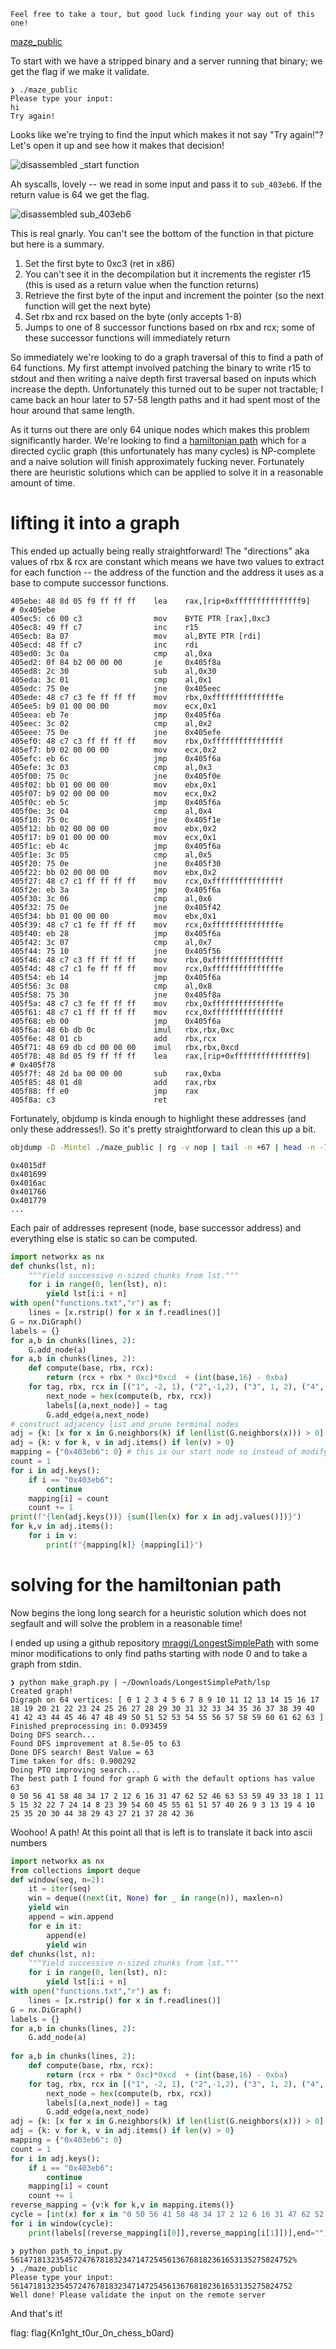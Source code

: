 ```text
Feel free to take a tour, but good luck finding your way out of this one!
```

[maze_public](/csaw-finals-2021/maze_public)

To start with we have a stripped binary and a server running that binary; we get the flag if we make it validate. 

```text
❯ ./maze_public
Please type your input: 
hi
Try again!
```

Looks like we're trying to find the input which makes it not say "Try again!"? Let's open it up and see how it makes that decision!

![disassembled _start function](/csaw-finals-2021/maze_start_disas.png)

Ah syscalls, lovely -- we read in some input and pass it to `sub_403eb6`. If the return value is 64 we get the flag. 

![disassembled sub_403eb6](/csaw-finals-2021/maze_first_graph_function.png)

This is real gnarly. You can't see the bottom of the function in that picture but here is a summary. 

1. Set the first byte to 0xc3 (ret in x86)
2. You can't see it in the decompilation but it increments the register r15 (this is used as a return value when the function returns)
3. Retrieve the first byte of the input and increment the pointer (so the next function will get the next byte)
4. Set rbx and rcx based on the byte (only accepts 1-8)
5. Jumps to one of 8 successor functions based on rbx and rcx; some of these successor functions will immediately return

So immediately we're looking to do a graph traversal of this to find a path of 64 functions. My first attempt involved patching the binary to write r15 to stdout and then writing a naive depth first traversal based on inputs which increase the depth. Unfortunately this turned out to be super not tractable; I came back an hour later to 57-58 length paths and it had spent most of the hour around that same length. 

As it turns out there are only 64 unique nodes which makes this problem significantly harder. We're looking to find a [hamiltonian path](https://en.wikipedia.org/wiki/Hamiltonian_path) which for a directed cyclic graph (this unfortunately has many cycles) is NP-complete and a naive solution will finish approximately fucking never. Fortunately there are heuristic solutions which can be applied to solve it in a reasonable amount of time. 

# lifting it into a graph

This ended up actually being really straightforward! The "directions" aka values of rbx & rcx are constant which means we have two values to extract for each function -- the address of the function and the address it uses as a base to compute successor functions. 

```text
405ebe:	48 8d 05 f9 ff ff ff 	lea    rax,[rip+0xfffffffffffffff9]        # 0x405ebe
405ec5:	c6 00 c3             	mov    BYTE PTR [rax],0xc3
405ec8:	49 ff c7             	inc    r15
405ecb:	8a 07                	mov    al,BYTE PTR [rdi]
405ecd:	48 ff c7             	inc    rdi
405ed0:	3c 0a                	cmp    al,0xa
405ed2:	0f 84 b2 00 00 00    	je     0x405f8a
405ed8:	2c 30                	sub    al,0x30
405eda:	3c 01                	cmp    al,0x1
405edc:	75 0e                	jne    0x405eec
405ede:	48 c7 c3 fe ff ff ff 	mov    rbx,0xfffffffffffffffe
405ee5:	b9 01 00 00 00       	mov    ecx,0x1
405eea:	eb 7e                	jmp    0x405f6a
405eec:	3c 02                	cmp    al,0x2
405eee:	75 0e                	jne    0x405efe
405ef0:	48 c7 c3 ff ff ff ff 	mov    rbx,0xffffffffffffffff
405ef7:	b9 02 00 00 00       	mov    ecx,0x2
405efc:	eb 6c                	jmp    0x405f6a
405efe:	3c 03                	cmp    al,0x3
405f00:	75 0c                	jne    0x405f0e
405f02:	bb 01 00 00 00       	mov    ebx,0x1
405f07:	b9 02 00 00 00       	mov    ecx,0x2
405f0c:	eb 5c                	jmp    0x405f6a
405f0e:	3c 04                	cmp    al,0x4
405f10:	75 0c                	jne    0x405f1e
405f12:	bb 02 00 00 00       	mov    ebx,0x2
405f17:	b9 01 00 00 00       	mov    ecx,0x1
405f1c:	eb 4c                	jmp    0x405f6a
405f1e:	3c 05                	cmp    al,0x5
405f20:	75 0e                	jne    0x405f30
405f22:	bb 02 00 00 00       	mov    ebx,0x2
405f27:	48 c7 c1 ff ff ff ff 	mov    rcx,0xffffffffffffffff
405f2e:	eb 3a                	jmp    0x405f6a
405f30:	3c 06                	cmp    al,0x6
405f32:	75 0e                	jne    0x405f42
405f34:	bb 01 00 00 00       	mov    ebx,0x1
405f39:	48 c7 c1 fe ff ff ff 	mov    rcx,0xfffffffffffffffe
405f40:	eb 28                	jmp    0x405f6a
405f42:	3c 07                	cmp    al,0x7
405f44:	75 10                	jne    0x405f56
405f46:	48 c7 c3 ff ff ff ff 	mov    rbx,0xffffffffffffffff
405f4d:	48 c7 c1 fe ff ff ff 	mov    rcx,0xfffffffffffffffe
405f54:	eb 14                	jmp    0x405f6a
405f56:	3c 08                	cmp    al,0x8
405f58:	75 30                	jne    0x405f8a
405f5a:	48 c7 c3 fe ff ff ff 	mov    rbx,0xfffffffffffffffe
405f61:	48 c7 c1 ff ff ff ff 	mov    rcx,0xffffffffffffffff
405f68:	eb 00                	jmp    0x405f6a
405f6a:	48 6b db 0c          	imul   rbx,rbx,0xc
405f6e:	48 01 cb             	add    rbx,rcx
405f71:	48 69 db cd 00 00 00 	imul   rbx,rbx,0xcd
405f78:	48 8d 05 f9 ff ff ff 	lea    rax,[rip+0xfffffffffffffff9]        # 0x405f78
405f7f:	48 2d ba 00 00 00    	sub    rax,0xba
405f85:	48 01 d8             	add    rax,rbx
405f88:	ff e0                	jmp    rax
405f8a:	c3                   	ret    
```

Fortunately, objdump is kinda enough to highlight these addresses (and only these addresses!).  So it's pretty straightforward to clean this up a bit. 

```bash
objdump -D -Mintel ./maze_public | rg -v nop | tail -n +67 | head -n -77 | rg "# " | rg ".*?# (.*)" -r '$1'
```

```text
0x4015df
0x401699
0x4016ac
0x401766
0x401779
...
```
Each pair of addresses represent (node, base successor address) and everything else is static so can be computed. 

```python
import networkx as nx
def chunks(lst, n):
    """Yield successive n-sized chunks from lst."""
    for i in range(0, len(lst), n):
        yield lst[i:i + n]
with open("functions.txt","r") as f:
	lines = [x.rstrip() for x in f.readlines()]
G = nx.DiGraph()
labels = {}
for a,b in chunks(lines, 2):
	G.add_node(a)
for a,b in chunks(lines, 2):
	def compute(base, rbx, rcx):
		return (rcx + rbx * 0xc)*0xcd  + (int(base,16) - 0xba)
	for tag, rbx, rcx in [("1", -2, 1), ("2",-1,2), ("3", 1, 2), ("4", 2, 1), ("5", 2, -1), ("6", 1, -2), ("7", -1, -2), ("8", -2,-1)]:
		next_node = hex(compute(b, rbx, rcx))
		labels[(a,next_node)] = tag
		G.add_edge(a,next_node)
# construct adjacency list and prune terminal nodes
adj = {k: [x for x in G.neighbors(k) if len(list(G.neighbors(x))) > 0] for k in G.nodes}
adj = {k: v for k, v in adj.items() if len(v) > 0}
mapping = {"0x403eb6": 0} # this is our start node so instead of modifying the cpp im just gonna make 0 the first node
count = 1
for i in adj.keys():
	if i == "0x403eb6":
		continue
	mapping[i] = count
	count += 1
print(f"{len(adj.keys())} {sum([len(x) for x in adj.values()])}")
for k,v in adj.items():
	for i in v:
		print(f"{mapping[k]} {mapping[i]}")
```


# solving for the hamiltonian path

Now begins the long long search for a heuristic solution which does not segfault and will solve the problem in a reasonable time!

I ended up using a github repository [mraggi/LongestSimplePath](https://github.com/mraggi/LongestSimplePath) with some minor modifications to only find paths starting with node 0 and to take a graph from stdin.

```text
❯ python make_graph.py | ~/Downloads/LongestSimplePath/lsp
Created graph!
Digraph on 64 vertices: [ 0 1 2 3 4 5 6 7 8 9 10 11 12 13 14 15 16 17 18 19 20 21 22 23 24 25 26 27 28 29 30 31 32 33 34 35 36 37 38 39 40 41 42 43 44 45 46 47 48 49 50 51 52 53 54 55 56 57 58 59 60 61 62 63 ]
Finished preprocessing in: 0.093459
Doing DFS search...
Found DFS improvement at 8.5e-05 to 63
Done DFS search! Best Value = 63
Time taken for dfs: 0.900292
Doing PTO improving search...
The best path I found for graph G with the default options has value 63
0 50 56 41 58 48 34 17 2 12 6 16 31 47 62 52 46 63 53 59 49 33 18 1 11 5 15 32 22 7 24 14 8 23 39 54 60 45 55 61 51 57 40 26 9 3 13 19 4 10 25 35 20 30 44 38 29 43 27 21 37 28 42 36
```

Woohoo!  A path!  At this point all that is left is to translate it back into ascii numbers

```python
import networkx as nx
from collections import deque
def window(seq, n=2):
    it = iter(seq)
    win = deque((next(it, None) for _ in range(n)), maxlen=n)
    yield win
    append = win.append
    for e in it:
        append(e)
        yield win
def chunks(lst, n):
    """Yield successive n-sized chunks from lst."""
    for i in range(0, len(lst), n):
        yield lst[i:i + n]
with open("functions.txt","r") as f:
	lines = [x.rstrip() for x in f.readlines()]
G = nx.DiGraph()
labels = {}
for a,b in chunks(lines, 2):
	G.add_node(a)
    
for a,b in chunks(lines, 2):
	def compute(base, rbx, rcx):
		return (rcx + rbx * 0xc)*0xcd  + (int(base,16) - 0xba)
	for tag, rbx, rcx in [("1", -2, 1), ("2",-1,2), ("3", 1, 2), ("4", 2, 1), ("5", 2, -1), ("6", 1, -2), ("7", -1, -2), ("8", -2,-1)]:
		next_node = hex(compute(b, rbx, rcx))
		labels[(a,next_node)] = tag
		G.add_edge(a,next_node)
adj = {k: [x for x in G.neighbors(k) if len(list(G.neighbors(x))) > 0] for k in G.nodes}
adj = {k: v for k, v in adj.items() if len(v) > 0}
mapping = {"0x403eb6": 0}
count = 1
for i in adj.keys():
	if i == "0x403eb6":
		continue
	mapping[i] = count
	count += 1
reverse_mapping = {v:k for k,v in mapping.items()}
cycle = [int(x) for x in "0 50 56 41 58 48 34 17 2 12 6 16 31 47 62 52 46 63 53 59 49 33 18 1 11 5 15 32 22 7 24 14 8 23 39 54 60 45 55 61 51 57 40 26 9 3 13 19 4 10 25 35 20 30 44 38 29 43 27 21 37 28 42 36".split(" ")]
for i in window(cycle):
	print(labels[(reverse_mapping[i[0]],reverse_mapping[i[1]])],end="")
```

```text
❯ python path_to_input.py
561471813235457247678183234714725456136768182361653135275824752%                                                                                                                                                                                ❯ ./maze_public
Please type your input: 
561471813235457247678183234714725456136768182361653135275824752
Well done! Please validate the input on the remote server
```

And that's it!

flag: flag{Kn1ght_t0ur_0n_chess_b0ard}